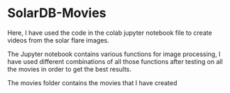 # SolarDB-Movies
Here, I have used the code in the colab jupyter notebook file to create videos from the solar flare images. 

The Jupyter notebook contains various functions for image processing, I have used different combinations of all those functions after testing on all the movies in order to get the best results.

The movies folder contains the movies that I have created

